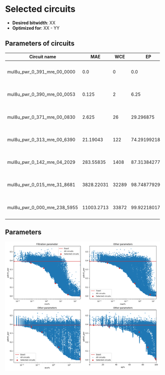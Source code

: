 
Selected circuits
===================
 - **Desired bitwidth**: XX
 - **Optimized for**: XX - YY


Parameters of circuits
----------------------------

| Circuit name | MAE | WCE | EP | MRE | Download |
| --- |  --- | --- | --- | --- | --- | 
| mul8u_pwr_0_391_mre_00_0000 | 0.0 | 0 | 0.0 | 0.0 |  [Verilog generic](mul8u_pwr_0_391_mre_00_0000_gen.v) [Verilog PDK45](mul8u_pwr_0_391_mre_00_0000_pdk45.v)  [C](mul8u_pwr_0_391_mre_00_0000.c) |
| mul8u_pwr_0_390_mre_00_0053 | 0.125 | 2 | 6.25 | 0.0052957238 |  [Verilog generic](mul8u_pwr_0_390_mre_00_0053_gen.v) [Verilog PDK45](mul8u_pwr_0_390_mre_00_0053_pdk45.v)  [C](mul8u_pwr_0_390_mre_00_0053.c) |
| mul8u_pwr_0_371_mre_00_0830 | 2.625 | 26 | 29.296875 | 0.082996751 |  [Verilog generic](mul8u_pwr_0_371_mre_00_0830_gen.v) [Verilog PDK45](mul8u_pwr_0_371_mre_00_0830_pdk45.v)  [C](mul8u_pwr_0_371_mre_00_0830.c) |
| mul8u_pwr_0_313_mre_00_6390 | 21.19043 | 122 | 74.2919921875 | 0.639008929 |  [Verilog generic](mul8u_pwr_0_313_mre_00_6390_gen.v) [Verilog PDK45](mul8u_pwr_0_313_mre_00_6390_pdk45.v)  [C](mul8u_pwr_0_313_mre_00_6390.c) |
| mul8u_pwr_0_142_mre_04_2029 | 283.55835 | 1408 | 87.3138427734 | 4.2028813062 |  [Verilog generic](mul8u_pwr_0_142_mre_04_2029_gen.v) [Verilog PDK45](mul8u_pwr_0_142_mre_04_2029_pdk45.v)  [C](mul8u_pwr_0_142_mre_04_2029.c) |
| mul8u_pwr_0_015_mre_31_8681 | 3828.22031 | 32289 | 98.7487792969 | 31.8680553168 |  [Verilog generic](mul8u_pwr_0_015_mre_31_8681_gen.v) [Verilog PDK45](mul8u_pwr_0_015_mre_31_8681_pdk45.v)  [C](mul8u_pwr_0_015_mre_31_8681.c) |
| mul8u_pwr_0_000_mre_238_5955 | 11003.2713 | 33872 | 99.9221801758 | 238.595502512 |  [Verilog generic](mul8u_pwr_0_000_mre_238_5955_gen.v) [Verilog PDK45](mul8u_pwr_0_000_mre_238_5955_pdk45.v)  [C](mul8u_pwr_0_000_mre_238_5955.c) |

Parameters
--------------
![Parameters figure](fig.png)
         